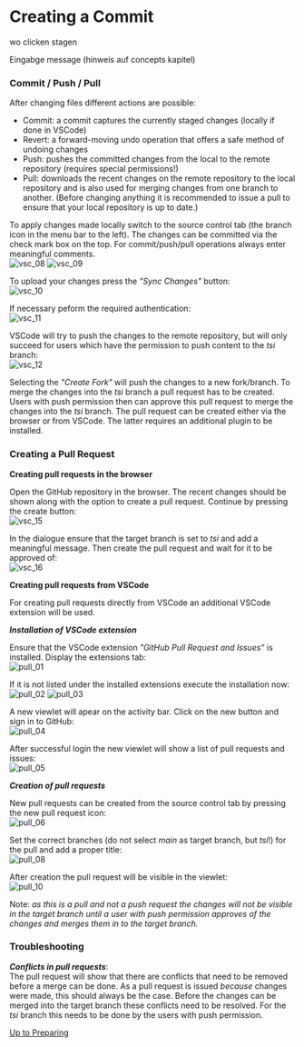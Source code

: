 # Creating a Commit

wo clicken
stagen

Eingabge message (hinweis auf concepts kapitel)


### Commit / Push / Pull

After changing files different actions are possible:
* Commit: a commit captures the currently staged changes (locally if done in VSCode)
* Revert: a forward-moving undo operation that offers a safe method of undoing changes
* Push: pushes the committed changes from the local to the remote repository (requires special permissions!)
* Pull: downloads the recent changes on the remote repository to the local repository and is also used for merging changes from one branch to another. (Before changing anything it is recommended to issue a pull to ensure that your local repository is up to date.)

To apply changes made locally switch to the source control tab (the branch icon in the menu bar to the left). The changes can be committed via the check mark box on the top. For commit/push/pull operations always enter meaningful comments.    
![vsc_08](https://user-images.githubusercontent.com/57349523/152162641-f13fa48e-c58a-45b5-a69f-a9a6ebbff7e3.jpg)
![vsc_09](https://user-images.githubusercontent.com/57349523/152162642-bf8d66ae-0d6e-41e2-a955-0f3d9bd54049.jpg)

To upload your changes press the *"Sync Changes"* button:  
![vsc_10](https://user-images.githubusercontent.com/57349523/152162647-90b1e90b-e0b7-4656-ae25-6fe271e67fba.jpg)

If necessary peform the required authentication:  
![vsc_11](https://user-images.githubusercontent.com/57349523/152162650-cbd2c005-fcd7-405a-8e17-c3521d3d57a6.jpg)

VSCode will try to push the changes to the remote repository, but will only succeed for users which have the permission to push content to the *tsi* branch:  
![vsc_12](https://user-images.githubusercontent.com/57349523/152162653-59a0e1d1-dd16-4f9c-bd88-3ccfae0c45cd.jpg)

Selecting the *"Create Fork"* will push the changes to a new fork/branch. To merge the changes into the *tsi* branch a pull request has to be created. Users with push permission then can approve this pull request to merge the changes into the *tsi* branch.
The pull request can be created either via the browser or from VSCode. The latter requires an additional plugin to be installed.

### Creating a Pull Request

**Creating pull requests in the browser**

Open the GitHub repository in the browser. The recent changes should be shown along with the option to create a pull request. Continue by pressing the create button:  
![vsc_15](https://user-images.githubusercontent.com/57349523/152191162-c92af012-f450-4827-a7ec-c7993e06d7bc.jpg)

In the dialogue ensure that the target branch is set to *tsi* and add a meaningful message. Then create the pull request and wait for it to be approved of:  
![vsc_16](https://user-images.githubusercontent.com/57349523/152191181-e2fbf0c5-7e24-43d0-9c56-4ebdb36f7f0c.jpg)

**Creating pull requests from VSCode**

For creating pull requests directly from VSCode an additional VSCode extension will be used.

**_Installation of VSCode extension_**

Ensure that the VSCode extension *"GitHub Pull Request and Issues"* is installed. Display the extensions tab:  
![pull_01](https://user-images.githubusercontent.com/57349523/152354603-9a6c09d2-9001-48a5-9701-bedb7f63724a.jpg)

If it is not listed under the installed extensions execute the installation now:  
![pull_02](https://user-images.githubusercontent.com/57349523/152344762-ebdd0a19-9042-4b22-965d-944357753477.jpg)
![pull_03](https://user-images.githubusercontent.com/57349523/152344763-6aeb9d76-7588-4b32-8b90-1c5fcd3963b3.jpg)

A new viewlet will apear on the activity bar. Click on the new button and sign in to GitHub:  
![pull_04](https://user-images.githubusercontent.com/57349523/152354638-2b7d89cc-496b-41c4-bc6e-ee41abdc57c9.jpg)

After successful login the new viewlet will show a list of pull requests and issues:  
![pull_05](https://user-images.githubusercontent.com/57349523/152344766-72416398-cdc6-4ba0-a006-64109cc87ebd.jpg)

**_Creation of pull requests_**

New pull requests can be created from the source control tab by pressing the new pull request icon:  
![pull_06](https://user-images.githubusercontent.com/57349523/152344768-12c76921-c38e-4701-a1bd-3b76e8b90d64.jpg)

Set the correct branches (do not select *main* as target branch, but *tsi*!) for the pull and add a proper title:   
![pull_08](https://user-images.githubusercontent.com/57349523/152344773-b52e3942-3e90-45bd-9949-45f46e701dfd.jpg)

After creation the pull request will be visible in the viewlet:  
![pull_10](https://user-images.githubusercontent.com/57349523/152344776-4c486b0a-af65-4e26-ae62-df86a7a2eeee.jpg)

Note: *as this is a pull and not a push request the changes will not be visible in the target branch until a user with push permission approves of the changes and merges them in to the target branch.*

### Troubleshooting

**_Conflicts in pull requests_**:  
The pull request will show that there are conflicts that need to be removed before a merge can be done. As a pull request is issued *because* changes were made, this should always be the case. Before the changes can be merged into the target branch these conflicts need to be resolved. For the *tsi* branch this needs to be done by the users with push permission.


[Up to Preparing](../PreparingSpecifying.md)

